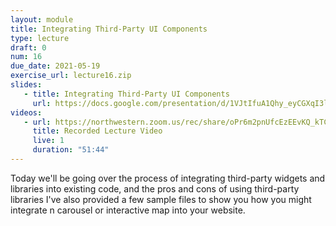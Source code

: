 ```yaml
---
layout: module
title: Integrating Third-Party UI Components
type: lecture
draft: 0
num: 16
due_date: 2021-05-19
exercise_url: lecture16.zip
slides:
   - title: Integrating Third-Party UI Components
     url: https://docs.google.com/presentation/d/1VJtIfuA1Qhy_eyCGXqI3lKxP85DbGB_KSV2n6M6enYA/edit?usp=sharing
videos:
   - url: https://northwestern.zoom.us/rec/share/oPr6m2pnUfcEzEEvKQ_kTCT25MH3-6NYCQLapJv-uIUdLu8ebjvIhlKdITNcngxH.59XdqILWjoyQw92W
     title: Recorded Lecture Video
     live: 1
     duration: "51:44"
---
```


Today we'll be going over the process of integrating third-party widgets and libraries into existing code, and the pros and cons of using third-party libraries I've also provided a few sample files to show you how you might integrate n carousel or interactive map into your website.